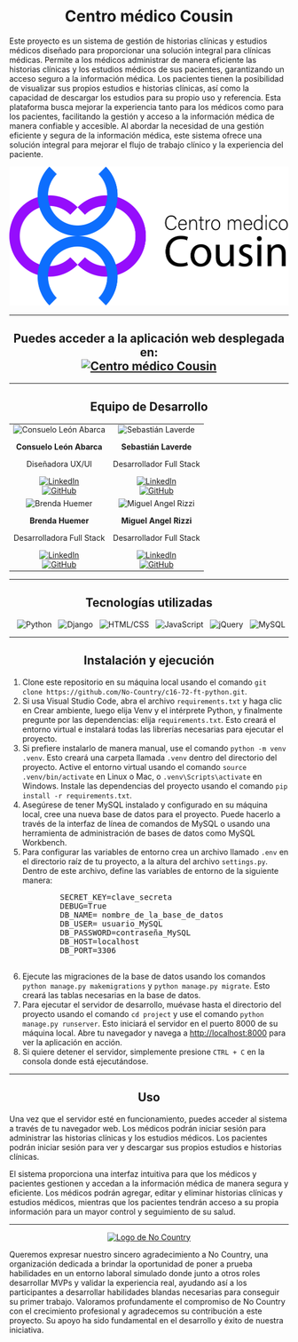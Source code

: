 <h1 align="center">Centro médico Cousin</h1>
<p>Este proyecto es un sistema de gestión de historias clínicas y estudios médicos diseñado para proporcionar una solución integral para clínicas médicas. Permite a los médicos administrar de manera eficiente las historias clínicas y los estudios médicos de sus pacientes, garantizando un acceso seguro a la información médica. Los pacientes tienen la posibilidad de visualizar sus propios estudios e historias clínicas, así como la capacidad de descargar los estudios para su propio uso y referencia. Esta plataforma busca mejorar la experiencia tanto para los médicos como para los pacientes, facilitando la gestión y acceso a la información médica de manera confiable y accesible. Al abordar la necesidad de una gestión eficiente y segura de la información médica, este sistema ofrece una solución integral para mejorar el flujo de trabajo clínico y la experiencia del paciente.</p>
<div align=center >
    <img src="./project/static_dev/images/logos/logo_png.png" class="img-logo" alt="Centro médico Cousin" height=250 >
</div>
<hr>

<h2 align="center">
Puedes acceder a la aplicación web desplegada en: <br> <a href="https://cmcousin.pythonanywhere.com/"><img src="https://img.shields.io/badge/Centro%20a%20médico%20Cousin-%230082CE.svg?logo=google-chrome&logoColor=white" alt="Centro médico Cousin"></a>
</h2>
<hr>

<h2 align="center">Equipo de Desarrollo</h2>

<table align="center">
  <tr>
    <td align="center">
      <img src="https://media.licdn.com/dms/image/D4D03AQHEUMBZW5Xwdg/profile-displayphoto-shrink_800_800/0/1695943376792?e=1715212800&v=beta&t=_d6iyef9wZ_ndapJIcveQV4iksKU3szGPqRNCx4ejJE" alt="Consuelo León Abarca" height=200 width=200>
      <p><strong>Consuelo León Abarca</strong></p>
      <p>Diseñadora UX/UI</p>
      <a href="https://www.linkedin.com/in/consuelo-leon-abarca/">
        <img src="https://img.shields.io/badge/LinkedIn-%230077B5.svg?logo=linkedin&logoColor=white" alt="LinkedIn">
      </a> 
      <br>
      <a href="https://github.com/consuelo0595">
        <img src="https://img.shields.io/badge/GitHub-%23181717.svg?logo=github&logoColor=white" alt="GitHub">
      </a>    
    </td>
    <td align="center">
      <img src="https://avatars.githubusercontent.com/u/151546685?v=4" alt="Sebastián Laverde" height=200 width=200>
      <p><strong>Sebastián Laverde</strong></p>
      <p>Desarrollador Full Stack</p>
      <a href="https://www.linkedin.com/in/sebastian-laverde-51a33715b/"">
        <img src="https://img.shields.io/badge/LinkedIn-%230077B5.svg?logo=linkedin&logoColor=white" alt="LinkedIn">
      </a> 
      <br>
      <a href="https://github.com/sbtn63">
        <img src="https://img.shields.io/badge/GitHub-%23181717.svg?logo=github&logoColor=white" alt="GitHub">
      </a>    
    </td>
</tr>
<tr>
    <td align="center">
      <img src="https://avatars.githubusercontent.com/u/89327840?v=4" alt="Brenda Huemer" height=200 width=200>
      <p><strong>Brenda Huemer</strong></p>
      <p>Desarrolladora Full Stack</p>
      <a href="https://www.linkedin.com/in/brenda-huemer/">
        <img src="https://img.shields.io/badge/LinkedIn-%230077B5.svg?logo=linkedin&logoColor=white" alt="LinkedIn">
      </a> 
      <br>
      <a href="https://github.com/brxndxz">
        <img src="https://img.shields.io/badge/GitHub-%23181717.svg?logo=github&logoColor=white" alt="GitHub">
      </a>    
    </td>
    <td align="center">
      <img src="https://media.licdn.com/dms/image/D4D03AQGj9Hcc9uny1Q/profile-displayphoto-shrink_800_800/0/1704305853538?e=1715212800&v=beta&t=QTiOgUX7qXPp4Lg2BYj0qURK35hB1DWsX2RwUJ4dO3Y" alt="Miguel Angel Rizzi" height=200 width=200>
      <p><strong>Miguel Angel Rizzi</strong></p>
      <p>Desarrollador Full Stack</p>
      <a href="https://linkedin.com/in/miguel-angel-rizzi">
        <img src="https://img.shields.io/badge/LinkedIn-%230077B5.svg?logo=linkedin&logoColor=white" alt="LinkedIn">
      </a> 
      <br>
      <a href="https://github.com/MiguelRizzi">
        <img src="https://img.shields.io/badge/GitHub-%23181717.svg?logo=github&logoColor=white" alt="GitHub">
      </a>
    </td>
  </tr>
</table>

<hr>

<h2 align="center">Tecnologías utilizadas</h2>
<div align="center">
  <img src="https://img.shields.io/badge/Python-%233776AB.svg?logo=python&logoColor=white" alt="Python">
  <img src="https://img.shields.io/badge/Django-%23092E20.svg?logo=django&logoColor=white" alt="Django">
  <img src="https://img.shields.io/badge/HTML/CSS-%23E34F26.svg?logo=html5&logoColor=white" alt="HTML/CSS">
  <img src="https://img.shields.io/badge/JavaScript-%23F7DF1E.svg?logo=javascript&logoColor=black" alt="JavaScript">
  <img src="https://img.shields.io/badge/jQuery-%230769AD.svg?logo=jquery&logoColor=white" alt="jQuery">
  <img src="https://img.shields.io/badge/MySQL-%2300758F.svg?logo=mysql&logoColor=white" alt="MySQL">
</div>

<hr>

<h2 align="center">Instalación y ejecución</h2>

<ol>
    <li>Clone este repositorio en su máquina local usando el comando <code>git clone https://github.com/No-Country/c16-72-ft-python.git</code>.</li>
    <li>Si usa Visual Studio Code, abra el archivo <code>requirements.txt</code> y haga clic en Crear ambiente, luego elija Venv y el intérprete Python, y finalmente 
    pregunte por las dependencias: elija <code>requirements.txt</code>. Esto creará el entorno virtual e instalará todas las librerías necesarias para ejecutar el proyecto. 
    </li>
    <li>Si prefiere instalarlo de manera manual, use el comando <code>python -m venv .venv</code>. Esto creará una carpeta llamada <code>.venv</code> dentro del directorio      del proyecto. Active el entorno virtual usando el comando <code>source .venv/bin/activate</code> en Linux o Mac, o <code>.venv\Scripts\activate</code> en Windows.           Instale las dependencias del proyecto usando el comando <code>pip install -r requirements.txt</code>.</li>
    <li>Asegúrese de tener MySQL instalado y configurado en su máquina local, cree una nueva base de datos para el proyecto. Puede hacerlo a través de la interfaz de línea de comandos de MySQL o usando una herramienta de administración de bases de datos como MySQL Workbench.</li>
    <li>Para configurar las variables de entorno crea un archivo llamado <code>.env</code> en el directorio raíz de tu proyecto, a la altura del archivo <code>settings.py</code>. Dentro de este archivo, define las variables de entorno de la siguiente manera:<br>
    <pre>
        SECRET_KEY=clave_secreta
        DEBUG=True
        DB_NAME= nombre_de_la_base_de_datos
        DB_USER= usuario_MySQL
        DB_PASSWORD=contraseña_MySQL
        DB_HOST=localhost
        DB_PORT=3306
    </pre>
    </li>
    <li>Ejecute las migraciones de la base de datos usando los comandos <code>python manage.py makemigrations</code> y <code>python manage.py migrate</code>. Esto creará las tablas necesarias en la base de datos.</li>
    <li>Para ejecutar el servidor de desarrollo, muévase hasta el directorio del proyecto usando el comando <code>cd project</code> y use el comando <code>python manage.py runserver</code>. Esto iniciará el servidor en el puerto 8000 de su máquina local. Abre tu navegador y navega a <a href="http://localhost:8000">http://localhost:8000</a> para ver la aplicación en acción.</li>
    <li>Si quiere detener el servidor, simplemente presione <code>CTRL + C</code> en la consola donde está ejecutándose.</li>
</ol>

<hr>

<h2 align="center">Uso</h2>

<p>Una vez que el servidor esté en funcionamiento, puedes acceder al sistema a través de tu navegador web. Los médicos podrán iniciar sesión para administrar las historias clínicas y los estudios médicos. Los pacientes podrán iniciar sesión para ver y descargar sus propios estudios e historias clínicas.

El sistema proporciona una interfaz intuitiva para que los médicos y pacientes gestionen y accedan a la información médica de manera segura y eficiente. Los médicos podrán agregar, editar y eliminar historias clínicas y estudios médicos, mientras que los pacientes tendrán acceso a su propia información para un mayor control y seguimiento de su salud.</p>

<hr>

<a href="https://www.nocountry.tech" target="_blank">
  <div align="center">
    <img src="https://assets-global.website-files.com/65773955177041dbf059ed20/6584760759a54bef40894700_Logo%20navbar.svg" alt="Logo de No Country" height="60">
  </div>
</a>

<p>Queremos expresar nuestro sincero agradecimiento a No Country, una organización dedicada a brindar la oportunidad de poner a prueba habilidades en un entorno laboral simulado donde junto a otros roles desarrollar MVPs y validar la experiencia real, ayudando así a los participantes a desarrollar habilidades blandas necesarias para conseguir su primer trabajo. Valoramos profundamente el compromiso de No Country con el crecimiento profesional y agradecemos su contribución a este proyecto. Su apoyo ha sido fundamental en el desarrollo y éxito de nuestra iniciativa.</p>
